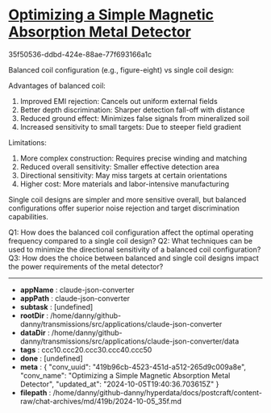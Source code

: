 # [Optimizing a Simple Magnetic Absorption Metal Detector](https://claude.ai/chat/419b96cb-4523-451d-a512-265d9c009a8e)

35f50536-ddbd-424e-88ae-77f693166a1c

 Balanced coil configuration (e.g., figure-eight) vs single coil design:

Advantages of balanced coil:
1. Improved EMI rejection: Cancels out uniform external fields
2. Better depth discrimination: Sharper detection fall-off with distance
3. Reduced ground effect: Minimizes false signals from mineralized soil
4. Increased sensitivity to small targets: Due to steeper field gradient

Limitations:
1. More complex construction: Requires precise winding and matching
2. Reduced overall sensitivity: Smaller effective detection area
3. Directional sensitivity: May miss targets at certain orientations
4. Higher cost: More materials and labor-intensive manufacturing

Single coil designs are simpler and more sensitive overall, but balanced configurations offer superior noise rejection and target discrimination capabilities.

Q1: How does the balanced coil configuration affect the optimal operating frequency compared to a single coil design?
Q2: What techniques can be used to minimize the directional sensitivity of a balanced coil configuration?
Q3: How does the choice between balanced and single coil designs impact the power requirements of the metal detector?

---

* **appName** : claude-json-converter
* **appPath** : claude-json-converter
* **subtask** : [undefined]
* **rootDir** : /home/danny/github-danny/transmissions/src/applications/claude-json-converter
* **dataDir** : /home/danny/github-danny/transmissions/src/applications/claude-json-converter/data
* **tags** : ccc10.ccc20.ccc30.ccc40.ccc50
* **done** : [undefined]
* **meta** : {
  "conv_uuid": "419b96cb-4523-451d-a512-265d9c009a8e",
  "conv_name": "Optimizing a Simple Magnetic Absorption Metal Detector",
  "updated_at": "2024-10-05T19:40:36.703615Z"
}
* **filepath** : /home/danny/github-danny/hyperdata/docs/postcraft/content-raw/chat-archives/md/419b/2024-10-05_35f.md
